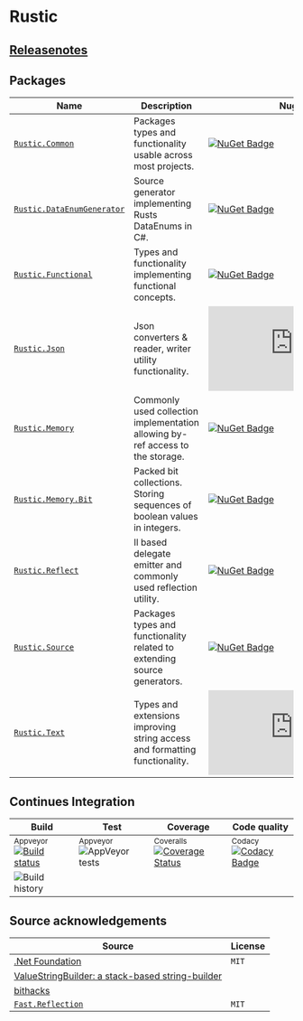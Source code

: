 # Rustic

## [Releasenotes](RELEASENOTES.md)

## Packages

| Name                                                                | Description                                                                    | Nuget                                                                                                                              | CLI                                           |
| ------------------------------------------------------------------- | ------------------------------------------------------------------------------ | ---------------------------------------------------------------------------------------------------------------------------------- | --------------------------------------------- |
| [`Rustic.Common`](doc/Rustic.Common/index.md)                       | Packages types and functionality usable across most projects.                  | [![NuGet Badge](https://buildstats.info/nuget/Rustic.Common)](https://www.nuget.org/packages/Rustic.Common/)                       | `dotnet add package Rustic.Common`            |
| [`Rustic.DataEnumGenerator`](doc/Rustic.DataEnumGenerator/index.md) | Source generator implementing Rusts DataEnums in C#.                           | [![NuGet Badge](https://buildstats.info/nuget/Rustic.DataEnumGenerator)](https://www.nuget.org/packages/Rustic.DataEnumGenerator/) | `dotnet add package Rustic.DataEnumGenerator` |
| [`Rustic.Functional`](doc/Rustic.Functional/index.md)               | Types and functionality implementing functional concepts.                      | [![NuGet Badge](https://buildstats.info/nuget/Rustic.Functional)](https://www.nuget.org/packages/Rustic.Functional/)               | `dotnet add package Rustic.Functional`        |
| [`Rustic.Json`](doc/Rustic.Json/index.md)                           | Json converters &amp; reader, writer utility functionality.                    | [![NuGet Badge](https://buildstats.info/nuget/Rustic.Json)](https://www.nuget.org/packages/Rustic.Json/)                           | `dotnet add package Rustic.Json`              |
| [`Rustic.Memory`](doc/Rustic.Memory/index.md)                       | Commonly used collection implementation allowing by-ref access to the storage. | [![NuGet Badge](https://buildstats.info/nuget/Rustic.Memory)](https://www.nuget.org/packages/Rustic.Memory/)                       | `dotnet add package Rustic.Memory`            |
| [`Rustic.Memory.Bit`](doc/Rustic.Memory.Bit/index.md)               | Packed bit collections. Storing sequences of boolean values in integers.       | [![NuGet Badge](https://buildstats.info/nuget/Rustic.Memory.Bit)](https://www.nuget.org/packages/Rustic.Memory.Bit/)               | `dotnet add package Rustic.Memory.Bit`        |
| [`Rustic.Reflect`](doc/Rustic.Reflect/index.md)                     | Il based delegate emitter and commonly used reflection utility.                | [![NuGet Badge](https://buildstats.info/nuget/Rustic.Reflect)](https://www.nuget.org/packages/Rustic.Reflect/)                     | `dotnet add package Rustic.Reflect`           |
| [`Rustic.Source`](doc/Rustic.Source/index.md)                       | Packages types and functionality related to extending source generators.       | [![NuGet Badge](https://buildstats.info/nuget/Rustic.Source)](https://www.nuget.org/packages/Rustic.Source/)                       | `dotnet add package Rustic.Source`            |
| [`Rustic.Text`](doc/Rustic.Text/index.md)                           | Types and extensions improving string access and formatting functionality.     | [![NuGet Badge](https://buildstats.info/nuget/Rustic.Text)](https://www.nuget.org/packages/Rustic.Text/)                           | `dotnet add package Rustic.Source`            |

## Continues Integration

| Build                                                                                                                                                                                              | Test                                                                                                                                                                          | Coverage                                                                                                                                                                                          | Code quality                                                                                                                                                                                                                                                                                       |
| -------------------------------------------------------------------------------------------------------------------------------------------------------------------------------------------------- | ----------------------------------------------------------------------------------------------------------------------------------------------------------------------------- | ------------------------------------------------------------------------------------------------------------------------------------------------------------------------------------------------- | -------------------------------------------------------------------------------------------------------------------------------------------------------------------------------------------------------------------------------------------------------------------------------------------------- |
| <sup>Appveyor</sup> [![Build status](https://ci.appveyor.com/api/projects/status/26phbh7xqhxet8fn/branch/master?svg=true)](https://ci.appveyor.com/project/ProphetLamb/rustic-sharp/branch/master) | <sup>Appveyor</sup> ![[AppVeyor tests](https://ci.appveyor.com/project/ProphetLamb/rustic-sharp/build/tests)](https://img.shields.io/appveyor/tests/ProphetLamb/rustic-sharp) | <sup>Coveralls</sup> [![Coverage Status](https://coveralls.io/repos/github/ProphetLamb/rustic-sharp/badge.svg?branch=master)](https://coveralls.io/github/ProphetLamb/rustic-sharp?branch=master) | <sup>Codacy</sup> [![Codacy Badge](https://app.codacy.com/project/badge/Grade/316ddf1a416949c290607666c875b861)](https://www.codacy.com/gh/ProphetLamb/rustic-sharp/dashboard?utm_source=github.com&amp;utm_medium=referral&amp;utm_content=ProphetLamb/rustic-sharp&amp;utm_campaign=Badge_Grade) |
| ![Build history](https://buildstats.info/appveyor/chart/ProphetLamb/rustic-sharp/?branch=master)                                                                                                   |                                                                                                                                                                               |                                                                                                                                                                                                   |                                                                                                                                                                                                                                                                                                    |

## Source acknowledgements

| Source                                                                                                                                                          | License |
| --------------------------------------------------------------------------------------------------------------------------------------------------------------- | ------- |
| [.Net Foundation](https://dotnetfoundation.org/)                                                                                                                | `MIT`   |
| [ValueStringBuilder: a stack-based string-builder](https://andrewlock.net/a-deep-dive-on-stringbuilder-part-6-vaulestringbuilder-a-stack-based-string-builder/) |         |
| [bithacks](https://graphics.stanford.edu/~seander/bithacks.html)                                                                                                |         |
| [`Fast.Reflection`](https://github.com/vexe/Fast.Reflection)                                                                                                    | `MIT`   |
